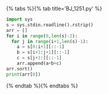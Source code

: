 {% tabs %}{% tab title='BJ_1251.py' %}

```py
import sys
s = sys.stdin.readline().rstrip()
arr = []
for i in range(0,len(s)-2):
  for j in range(i+1,len(s)-1):
    a = s[0:i+1][::-1]
    b = s[i+1:j+1][::-1]
    c = s[j+1:][::-1]
    arr.append(a+b+c)
arr.sort()
print(arr[0])
```

{% endtab %}{% endtabs %}
